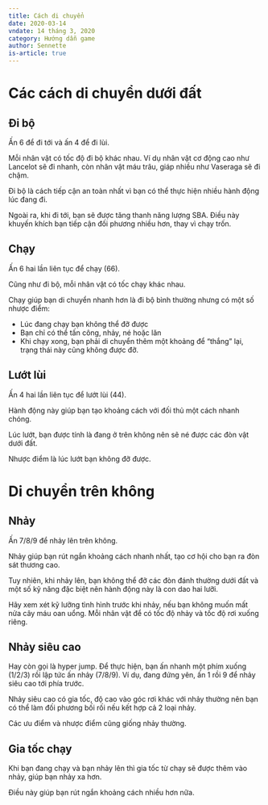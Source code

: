 ```yaml
---
title: Cách di chuyển
date: 2020-03-14
vndate: 14 tháng 3, 2020
category: Hướng dẫn game
author: Sennette
is-article: true
---
```



# Các cách di chuyển dưới đất

## Đi bộ

Ấn 6 để đi tới và ấn 4 để đi lùi.

Mỗi nhân vật có tốc độ đi bộ khác nhau. Ví dụ nhân vật cơ động cao như Lancelot
sẽ đi nhanh, còn nhân vật máu trâu, giáp nhiều như Vaseraga sẽ đi chậm.

Đi bộ là cách tiếp cận an toàn nhất vì bạn có thể thực hiện nhiều hành động lúc
đang đi.

Ngoài ra, khi đi tới, bạn sẽ được tăng thanh năng lượng SBA. Điều này khuyến
khích bạn tiếp cận đối phương nhiều hơn, thay vì chạy trốn.

## Chạy

Ấn 6 hai lần liên tục để chạy (66).

Cũng như đi bộ, mỗi nhân vật có tốc chạy khác nhau.

Chạy giúp bạn di chuyển nhanh hơn là đi bộ bình thường nhưng có một số nhược
điểm:

- Lúc đang chạy bạn không thể đỡ được
- Bạn chỉ có thể tấn công, nhảy, né hoặc lăn
- Khi chạy xong, bạn phải di chuyển thêm một khoảng để “thắng” lại, trạng thái
  này cũng không được đỡ.

## Lướt lùi

Ấn 4 hai lần liên tục để lướt lùi (44).

Hành động này giúp bạn tạo khoảng cách với đối thủ một cách nhanh chóng.

Lúc lướt, bạn được tính là đang ở trên không nên sẽ né được các đòn vật dưới
đất.

Nhược điểm là lúc lướt bạn không đỡ được.

# Di chuyển trên không

## Nhảy

Ấn 7/8/9 để nhảy lên trên không.

Nhảy giúp bạn rút ngắn khoảng cách nhanh nhất, tạo cơ hội cho bạn ra đòn sát
thương cao.

Tuy nhiên, khi nhảy lên, bạn không thể đỡ các đòn đánh thường dưới đất và một
số kỹ năng đặc biệt nên hành động này là con dao hai lưỡi.

Hãy xem xét kỹ lưỡng tình hình trước khi nhảy, nếu bạn không muốn mất nửa cây máu oan uổng.
Mỗi nhân vật để có tốc độ nhảy và tốc độ rơi xuống riêng.

## Nhảy siêu cao

Hay còn gọi là hyper jump. Để thực hiện, bạn ấn nhanh một phím xuống (1/2/3)
rồi lập tức ấn nhảy (7/8/9). Ví dụ, đang đứng yên, ấn 1 rồi 9 để nhảy siêu cao
tới phía trước.

Nhảy siêu cao có gia tốc, độ cao vào góc rơi khác với nhảy thường nên bạn có
thể làm đối phương bối rối nếu kết hợp cả 2 loại nhảy.

Các ưu điểm và nhược điểm cũng giống nhảy thường.

## Gia tốc chạy

Khi bạn đang chạy và bạn nhảy lên thì gia tốc từ chạy sẽ được thêm vào nhảy,
giúp bạn nhảy xa hơn.

Điều này giúp bạn rút ngắn khoảng cách nhiều hơn nữa.
